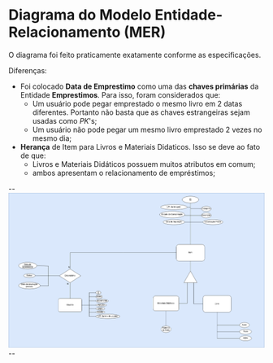 # Diagrama do Modelo Entidade-Relacionamento (MER)

O diagrama foi feito praticamente exatamente conforme as especificações.

Diferenças:

- Foi colocado **Data de Emprestimo** como uma das **chaves primárias** da Entidade **Emprestimos**. Para isso, foram considerados que:
  - Um usuário pode pegar emprestado o mesmo livro em 2 datas diferentes. Portanto não basta que as chaves estrangeiras sejam usadas como _PK_'s;
  - Um usuário não pode pegar um mesmo livro emprestado 2 vezes no mesmo dia;
- **Herança** de Item para Livros e Materiais Didaticos. Isso se deve ao fato de que:
  - Livros e Materiais Didáticos possuem muitos atributos em comum;
  - ambos apresentam o relacionamento de empréstimos;

--![](DiagramaMER.png)--
